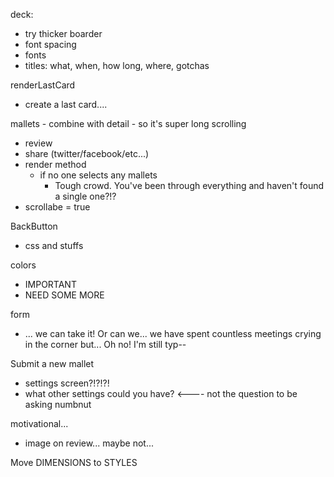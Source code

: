 deck:
- try thicker boarder
- font spacing
- fonts
- titles: what, when, how long, where, gotchas

renderLastCard
- create a last card....

mallets - combine with detail - so it's super long scrolling
- review
- share (twitter/facebook/etc...)
- render method
  - if no one selects any mallets
      - Tough crowd. You've been through everything and haven't found a single one?!?
- scrollabe = true

BackButton
- css and stuffs

colors
- IMPORTANT
- NEED SOME MORE

form
- ... we can take it! Or can we... we have spent countless meetings crying in the corner but... Oh no! I'm still typ--

Submit a new mallet
- settings screen?!?!?!
- what other settings could you have? <---- not the question to be asking numbnut

motivational...
- image on review... maybe not...

Move DIMENSIONS to STYLES
